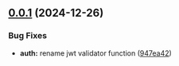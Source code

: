 ## [0.0.1](https://github.com/Ivanhahanov/kube-four-eyes/compare/v0.0.0...v0.0.1) (2024-12-26)


### Bug Fixes

* **auth:** rename jwt validator function ([947ea42](https://github.com/Ivanhahanov/kube-four-eyes/commit/947ea4225e41e91b56156f40c43e1b77fb38a7a0))
